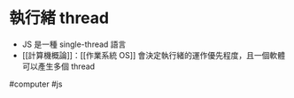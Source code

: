 # 執行緒 thread
- JS 是一種 single-thread 語言
- [[計算機概論]]：[[作業系統 OS]] 會決定執行緒的運作優先程度，且一個軟體可以產生多個 thread

#computer #js